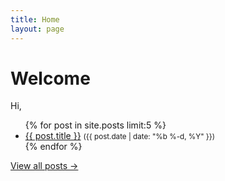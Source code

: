 ```yaml
---
title: Home
layout: page
---
```


# Welcome
Hi, 


<ul>
  {% for post in site.posts limit:5 %}
    <li>
      <a href="{{ post.url }}">{{ post.title }}</a>
      <small>({{ post.date | date: "%b %-d, %Y" }})</small>
    </li>
  {% endfor %}
</ul>

<p><a href="/archive">View all posts →</a></p>